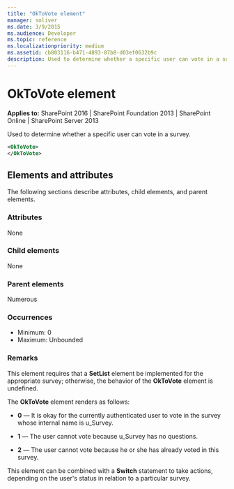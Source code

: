 ```yaml
---
title: "OkToVote element"
manager: soliver
ms.date: 3/9/2015
ms.audience: Developer
ms.topic: reference
ms.localizationpriority: medium
ms.assetid: cb803116-b471-4893-87b8-d03ef0632b9c
description: Used to determine whether a specific user can vote in a survey.
---
```


# OkToVote element

**Applies to:** SharePoint 2016 | SharePoint Foundation 2013 | SharePoint Online | SharePoint Server 2013

Used to determine whether a specific user can vote in a survey.

```XML
<OkToVote>
</OkToVote>
```

## Elements and attributes

The following sections describe attributes, child elements, and parent elements.

### Attributes

None

### Child elements

None

### Parent elements

Numerous

### Occurrences

- Minimum: 0
- Maximum: Unbounded

### Remarks

This element requires that a **SetList** element be implemented for the appropriate survey; otherwise, the behavior of the **OkToVote** element is undefined.

The **OkToVote** element renders as follows:

- **0** — It is okay for the currently authenticated user to vote in the survey whose internal name is u_Survey.

- **1** — The user cannot vote because u_Survey has no questions.

- **2** — The user cannot vote because he or she has already voted in this survey.

This element can be combined with a **Switch** statement to take actions, depending on the user's status in relation to a particular survey.

<br/>
